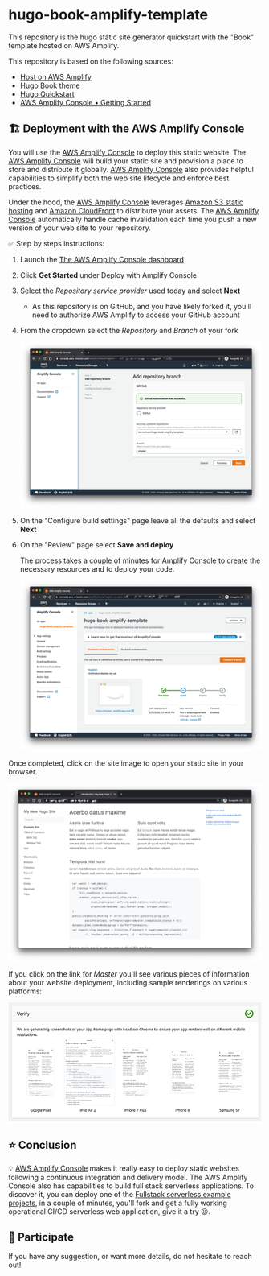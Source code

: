 # hugo-book-amplify-template

This repository is the hugo static site generator quickstart with the "Book" template hosted on AWS Amplify.

This repository is based on the following sources:

- [Host on AWS Amplify][hugo-amplify-hosting]
- [Hugo Book theme][hugo-theme-book]
- [Hugo Quickstart][hugo-quickstart]
- [AWS Amplify Console • Getting Started][amplify-getting-started]

## 🏗 Deployment with the AWS Amplify Console

You will use the [AWS Amplify Console][amplify-console] to deploy this static website. The [AWS Amplify Console][amplify-console] will build your static site and provision a place to store and distribute it globally. [AWS Amplify Console][amplify-console] also provides helpful capabilities to simplify both the web site lifecycle and enforce best practices.

Under the hood, the [AWS Amplify Console][amplify-console] leverages [Amazon S3 static hosting][s3-static-hosting] and [Amazon CloudFront][amazon-cloudfront] to distribute your assets. The [AWS Amplify Console][amplify-console] automatically handle cache invalidation each time you push a new version of your web site to your repository.

✅ Step by steps instructions:

1. Launch the [The AWS Amplify Console dashboard][amplify-console-dashboard]
1. Click **Get Started** under Deploy with Amplify Console
1. Select the *Repository service provider* used today and select **Next**
    - As this repository is on GitHub, and you have likely forked it, you'll need to authorize AWS Amplify to access your GitHub account
1. From the dropdown select the *Repository* and *Branch* of your fork

    ![Amplify Repository configuration](data/images/readme/amplify-console-repository-configuration.png)
1. On the "Configure build settings" page leave all the defaults and select **Next**
1. On the "Review" page select **Save and deploy**

    The process takes a couple of minutes for Amplify Console to create the necessary resources and to deploy your code.

    ![Amplify Deployment](data/images/readme/amplify-console-deploy-status.png)

Once completed, click on the site image to open your static site in your browser.

![Hugo's quickstart with Book theme homepage](data/images/readme/homepage.png)

If you click on the link for *Master* you'll see various pieces of information about your website deployment, including sample renderings on various platforms:

![Amplify Client Renderings](data/images/readme/amplify-renderings.png)

## ⭐️ Conclusion

💡 [AWS Amplify Console][amplify-console] makes it really easy to deploy static websites following a continuous integration and delivery model. The AWS Amplify Console also has capabilities to build full stack serverless applications. To discover it, you can deploy one of the [Fullstack serverless example projects][amplify-getting-started], in a couple of minutes, you'll fork and get a fully working operational CI/CD serverless web application, give it a try 😉.

## 🤝 Participate

If you have any suggestion, or want more details, do not hesitate to reach out!

[amazon-cloudfront]: https://aws.amazon.com/cloudfront/
[amplify-console]: https://aws.amazon.com/amplify/console/
[amplify-console-dashboard]: https://console.aws.amazon.com/amplify/home
[amplify-getting-started]: https://aws.amazon.com/amplify/console/getting-started/
[hugo-amplify-hosting]: https://gohugo.io/hosting-and-deployment/hosting-on-aws-amplify/
[hugo-quickstart]: https://gohugo.io/getting-started/quick-start/
[hugo-theme-book]: https://themes.gohugo.io/hugo-book/
[s3-static-hosting]: https://docs.aws.amazon.com/AmazonS3/latest/dev/WebsiteHosting.html